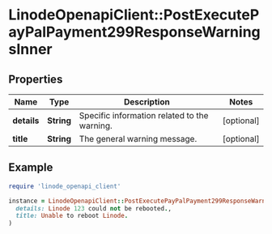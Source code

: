 # LinodeOpenapiClient::PostExecutePayPalPayment299ResponseWarningsInner

## Properties

| Name | Type | Description | Notes |
| ---- | ---- | ----------- | ----- |
| **details** | **String** | Specific information related to the warning. | [optional] |
| **title** | **String** | The general warning message. | [optional] |

## Example

```ruby
require 'linode_openapi_client'

instance = LinodeOpenapiClient::PostExecutePayPalPayment299ResponseWarningsInner.new(
  details: Linode 123 could not be rebooted.,
  title: Unable to reboot Linode.
)
```

